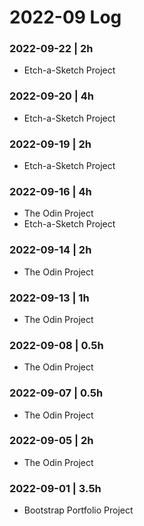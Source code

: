 # 2022-09 Log


### 2022-09-22 | 2h
- Etch-a-Sketch Project

### 2022-09-20 | 4h
- Etch-a-Sketch Project

### 2022-09-19 | 2h
- Etch-a-Sketch Project

### 2022-09-16 | 4h
- The Odin Project
- Etch-a-Sketch Project

### 2022-09-14 | 2h
- The Odin Project

### 2022-09-13 | 1h
- The Odin Project

### 2022-09-08 | 0.5h
- The Odin Project

### 2022-09-07 | 0.5h
- The Odin Project

### 2022-09-05 | 2h
- The Odin Project

### 2022-09-01 | 3.5h
- Bootstrap Portfolio Project
